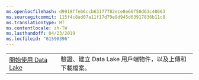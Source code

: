 ```yaml
---
ms.openlocfilehash: d9918ffeb6ccb63177782ece8e66f50d63c48663
ms.sourcegitcommit: 115f4c8ad07a11f17d79e9d945d63917836b11c8
ms.translationtype: HT
ms.contentlocale: zh-TW
ms.lasthandoff: 04/23/2019
ms.locfileid: "61590396"
---
```

|  |  |
|---------|---------|
| [開始使用 Data Lake][1] | 驗證、建立 Data Lake 用戶端物件，以及上傳和下載檔案。 |

[1]: https://azure.microsoft.com/resources/samples/data-lake-store-java-upload-download-get-started/